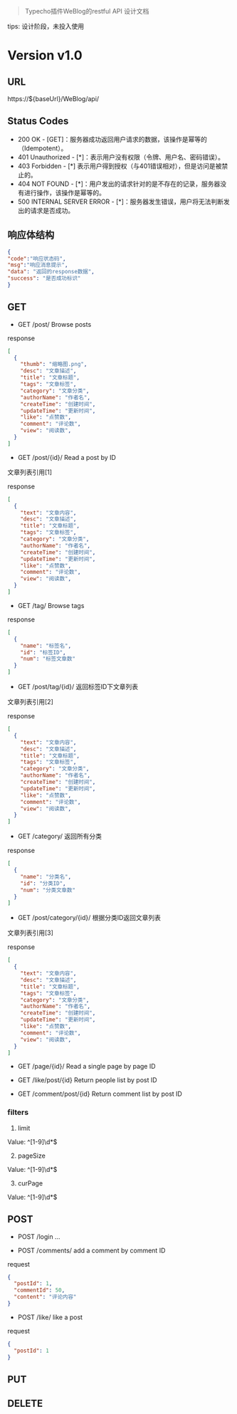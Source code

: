 > Typecho插件WeBlog的restful API 设计文档

tips: 设计阶段，未投入使用

# Version v1.0

## URL

https://${baseUrl}/WeBlog/api/

## Status Codes

- 200 OK - [GET]：服务器成功返回用户请求的数据，该操作是幂等的（Idempotent）。
- 401 Unauthorized - [*]：表示用户没有权限（令牌、用户名、密码错误）。
- 403 Forbidden - [*] 表示用户得到授权（与401错误相对），但是访问是被禁止的。
- 404 NOT FOUND - [*]：用户发出的请求针对的是不存在的记录，服务器没有进行操作，该操作是幂等的。
- 500 INTERNAL SERVER ERROR - [*]：服务器发生错误，用户将无法判断发出的请求是否成功。

## 响应体结构

```json
{
"code":"响应状态码",
"msg":"响应消息提示",
"data": "返回的response数据",
"success": "是否成功标识"
}
```

## GET

- GET	/post/	Browse posts

response
```json
[
  {
    "thumb": "缩略图.png",
    "desc": "文章描述",
    "title": "文章标题",
    "tags": "文章标签",
    "category": "文章分类", 
    "authorName": "作者名",
    "createTime": "创建时间",
    "updateTime": "更新时间",
    "like": "点赞数",
    "comment": "评论数",
    "view": "阅读数",
  }
]
```

- GET	/post/{id}/	Read a post by ID

文章列表引用[1]

response
```json
[
  {
    "text": "文章内容", 
    "desc": "文章描述",
    "title": "文章标题",
    "tags": "文章标签", 
    "category": "文章分类", 
    "authorName": "作者名",
    "createTime": "创建时间",
    "updateTime": "更新时间",
    "like": "点赞数",
    "comment": "评论数",
    "view": "阅读数",
  }
]
```

- GET	/tag/	Browse tags

response
```json
[
  {
    "name": "标签名",
    "id": "标签ID",
    "num": "标签文章数"
  }
]
```

- GET	/post/tag/{id}/	返回标签ID下文章列表

文章列表引用[2]

response
```json
[
  {
    "text": "文章内容", 
    "desc": "文章描述",
    "title": "文章标题",
    "tags": "文章标签", 
    "category": "文章分类", 
    "authorName": "作者名",
    "createTime": "创建时间",
    "updateTime": "更新时间",
    "like": "点赞数",
    "comment": "评论数",
    "view": "阅读数",
  }
]
```

- GET	/category/	返回所有分类

response
```json
[
  {
    "name": "分类名",
    "id": "分类ID",
    "num": "分类文章数"
  }
]
```

- GET	/post/category/{id}/	根据分类ID返回文章列表

文章列表引用[3]

response
```json
[
  {
    "text": "文章内容", 
    "desc": "文章描述",
    "title": "文章标题",
    "tags": "文章标签", 
    "category": "文章分类", 
    "authorName": "作者名",
    "createTime": "创建时间",
    "updateTime": "更新时间",
    "like": "点赞数",
    "comment": "评论数",
    "view": "阅读数",
  }
]
```

- GET	/page/{id}/	Read a single page by page ID

- GET /like/post/{id} Return people list by post ID
- GET /comment/post/{id} Return comment list by post ID

### filters

1. limit

Value: ^[1-9]\d*$

2. pageSize

Value: ^[1-9]\d*$

3. curPage

Value: ^[1-9]\d*$


## POST
- POST /login
... 

- POST /comments/ add a comment by comment ID

request
```json
{
  "postId": 1,
  "commentId": 50,
  "content": "评论内容"
}
```
- POST /like/ like a post

request
```json
{
  "postId": 1
}
```

## PUT

## DELETE


